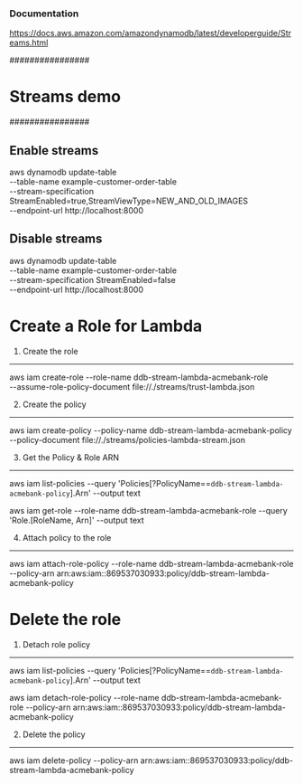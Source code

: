 ### Documentation
https://docs.aws.amazon.com/amazondynamodb/latest/developerguide/Streams.html

################
# Streams demo #
################

Enable streams
--------------
aws dynamodb update-table \
    --table-name example-customer-order-table \
    --stream-specification StreamEnabled=true,StreamViewType=NEW_AND_OLD_IMAGES \
    --endpoint-url http://localhost:8000

Disable streams
---------------
aws dynamodb update-table \
    --table-name example-customer-order-table \
    --stream-specification StreamEnabled=false \
    --endpoint-url http://localhost:8000


# Create a Role for Lambda

1. Create the role
------------------
aws iam create-role --role-name   ddb-stream-lambda-acmebank-role \
    --assume-role-policy-document  file://./streams/trust-lambda.json  

2. Create the policy
--------------------
aws iam create-policy --policy-name ddb-stream-lambda-acmebank-policy \
   --policy-document    file://./streams/policies-lambda-stream.json 

3. Get the Policy & Role ARN
----------------------------
aws iam list-policies --query 'Policies[?PolicyName==`ddb-stream-lambda-acmebank-policy`].Arn' --output text

aws iam get-role --role-name ddb-stream-lambda-acmebank-role --query 'Role.[RoleName, Arn]' --output text

4. Attach policy to the role
----------------------------
aws iam attach-role-policy   --role-name ddb-stream-lambda-acmebank-role \
    --policy-arn arn:aws:iam::869537030933:policy/ddb-stream-lambda-acmebank-policy

# Delete the role

1. Detach role policy
--------------------
aws iam list-policies --query 'Policies[?PolicyName==`ddb-stream-lambda-acmebank-policy`].Arn' --output text



 aws iam detach-role-policy --role-name ddb-stream-lambda-acmebank-role --policy-arn arn:aws:iam::869537030933:policy/ddb-stream-lambda-acmebank-policy

2. Delete the policy
--------------------
aws iam delete-policy --policy-arn arn:aws:iam::869537030933:policy/ddb-stream-lambda-acmebank-policy